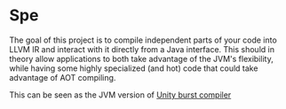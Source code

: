 # Spe
The goal of this project is to compile independent parts of your code into LLVM IR and interact with it directly from a Java interface. 
This should in theory allow applications to both take advantage of the JVM's flexibility, while having some highly specialized (and hot) code that could take advantage of AOT compiling.

This can be seen as the JVM version of [Unity burst compiler](https://docs.unity3d.com/Packages/com.unity.burst@0.2-preview.20/manual/index.html)
